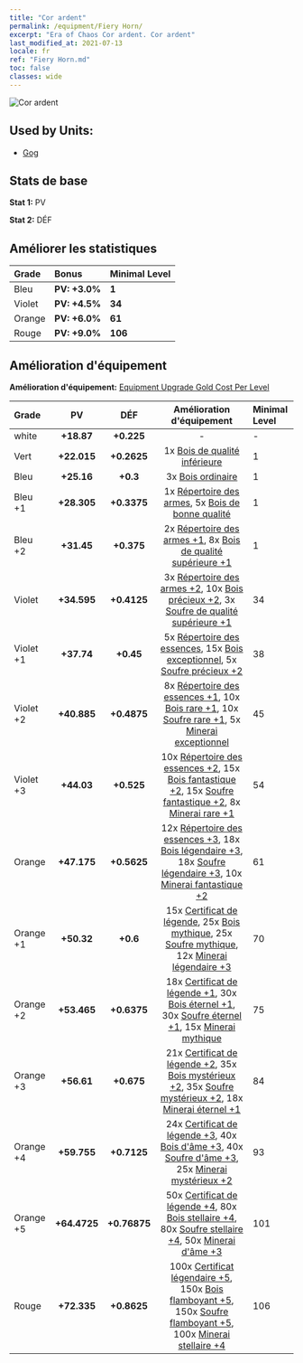 ```yaml
---
title: "Cor ardent"
permalink: /equipment/Fiery Horn/
excerpt: "Era of Chaos Cor ardent. Cor ardent"
last_modified_at: 2021-07-13
locale: fr
ref: "Fiery Horn.md"
toc: false
classes: wide
---
```


  ![Cor ardent](/images/e/e_5022.png)

## Used by Units:

* [Gog](/fr/units/Gog/) 


## Stats de base
 **Stat 1:** PV

 **Stat 2:** DÉF

## Améliorer les statistiques

  |     Grade    |   Bonus | Minimal Level | 
  |:-------------|:--------|:--------------| 
  | Bleu | **PV: +3.0%** | **1** | 
  | Violet | **PV: +4.5%** | **34** | 
  | Orange | **PV: +6.0%** | **61** | 
  | Rouge | **PV: +9.0%** | **106** | 


## Amélioration d'équipement
 **Amélioration d'équipement:** [Equipment Upgrade Gold Cost Per Level](/equipment/EquipmentUpgradeCostPerLevel/) 

  |          Grade      | PV | DÉF | Amélioration d'équipement | Minimal Level |
  |:--------------------|:---------:|:---------:|:----------------:|:--------------|
  | white | **+18.87** | **+0.225** | - | - |
  | Vert | **+22.015** | **+0.2625** | 1x [Bois de qualité inférieure](/ItemsFR/mat_1/) | 1 |
  | Bleu | **+25.16** | **+0.3** | 3x [Bois ordinaire](/ItemsFR/mat_7/) | 1 |
  | Bleu +1 | **+28.305** | **+0.3375** | 1x [Répertoire des armes](/ItemsFR/mat_18/), 5x [Bois de bonne qualité](/ItemsFR/mat_13/) | 1 |
  | Bleu +2 | **+31.45** | **+0.375** | 2x [Répertoire des armes +1](/ItemsFR/mat_25/), 8x [Bois de qualité supérieure +1](/ItemsFR/mat_20/) | 1 |
  | Violet | **+34.595** | **+0.4125** | 3x [Répertoire des armes +2](/ItemsFR/mat_32/), 10x [Bois précieux +2](/ItemsFR/mat_27/), 3x [Soufre de qualité supérieure +1](/ItemsFR/mat_22/) | 34 |
  | Violet +1 | **+37.74** | **+0.45** | 5x [Répertoire des essences](/ItemsFR/mat_39/), 15x [Bois exceptionnel](/ItemsFR/mat_34/), 5x [Soufre précieux +2](/ItemsFR/mat_29/) | 38 |
  | Violet +2 | **+40.885** | **+0.4875** | 8x [Répertoire des essences +1](/ItemsFR/mat_46/), 10x [Bois rare +1](/ItemsFR/mat_41/), 10x [Soufre rare +1](/ItemsFR/mat_43/), 5x [Minerai exceptionnel](/ItemsFR/mat_33/) | 45 |
  | Violet +3 | **+44.03** | **+0.525** | 10x [Répertoire des essences +2](/ItemsFR/mat_53/), 15x [Bois fantastique +2](/ItemsFR/mat_48/), 15x [Soufre fantastique +2](/ItemsFR/mat_50/), 8x [Minerai rare +1](/ItemsFR/mat_40/) | 54 |
  | Orange | **+47.175** | **+0.5625** | 12x [Répertoire des essences +3](/ItemsFR/mat_60/), 18x [Bois légendaire +3](/ItemsFR/mat_55/), 18x [Soufre légendaire +3](/ItemsFR/mat_57/), 10x [Minerai fantastique +2](/ItemsFR/mat_47/) | 61 |
  | Orange +1 | **+50.32** | **+0.6** | 15x [Certificat de légende](/ItemsFR/mat_67/), 25x [Bois mythique](/ItemsFR/mat_62/), 25x [Soufre mythique](/ItemsFR/mat_64/), 12x [Minerai légendaire +3](/ItemsFR/mat_54/) | 70 |
  | Orange +2 | **+53.465** | **+0.6375** | 18x [Certificat de légende +1](/ItemsFR/mat_74/), 30x [Bois éternel +1](/ItemsFR/mat_69/), 30x [Soufre éternel +1](/ItemsFR/mat_71/), 15x [Minerai mythique](/ItemsFR/mat_61/) | 75 |
  | Orange +3 | **+56.61** | **+0.675** | 21x [Certificat de légende +2](/ItemsFR/mat_81/), 35x [Bois mystérieux +2](/ItemsFR/mat_76/), 35x [Soufre mystérieux +2](/ItemsFR/mat_78/), 18x [Minerai éternel +1](/ItemsFR/mat_68/) | 84 |
  | Orange +4 | **+59.755** | **+0.7125** | 24x [Certificat de légende +3](/ItemsFR/mat_88/), 40x [Bois d'âme +3](/ItemsFR/mat_83/), 40x [Soufre d'âme +3](/ItemsFR/mat_85/), 25x [Minerai mystérieux +2](/ItemsFR/mat_75/) | 93 |
  | Orange +5 | **+64.4725** | **+0.76875** | 50x [Certificat de légende +4](/ItemsFR/mat_95/), 80x [Bois stellaire +4](/ItemsFR/mat_90/), 80x [Soufre stellaire +4](/ItemsFR/mat_92/), 50x [Minerai d'âme +3](/ItemsFR/mat_82/) | 101 |
  | Rouge | **+72.335** | **+0.8625** | 100x [Certificat légendaire +5](/ItemsFR/mat_102/), 150x [Bois flamboyant +5](/ItemsFR/mat_97/), 150x [Soufre flamboyant +5](/ItemsFR/mat_99/), 100x [Minerai stellaire +4](/ItemsFR/mat_89/) | 106 |

